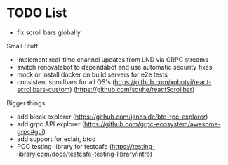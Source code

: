 # TODO List

- fix scroll bars globally

Small Stuff

- implement real-time channel updates from LND via GRPC streams
- switch renovatebot to dependabot and use automatic security fixes
- mock or install docker on build servers for e2e tests
- consistent scrollbars for all OS's (https://github.com/xobotyi/react-scrollbars-custom) (https://github.com/souhe/reactScrollbar)

Bigger things

- add block explorer (https://github.com/janoside/btc-rpc-explorer)
- add grpc API explorer (https://github.com/grpc-ecosystem/awesome-grpc#gui)
- add support for eclair, btcd
- POC testing-library for testcafe (https://testing-library.com/docs/testcafe-testing-library/intro)
